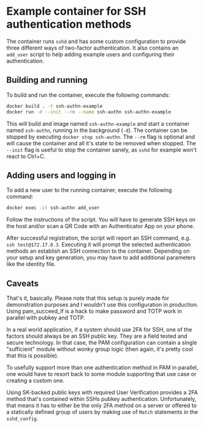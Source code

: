 # Example container for SSH authentication methods

The container runs `sshd` and has some custom configuration to provide
three different ways of two-factor authentication. It also contains
an `add_user` script to help adding example users and configuring their
authentication.

## Building and running

To build and run the container, execute the following commands:

```bash
docker build . -t ssh-authn-example
docker run -d --init --rm --name ssh-authn ssh-authn-example
```

This will build and image named `ssh-authn-example` and start a container
named `ssh-authn`, running in the background (`-d`). The container can
be stopped by executing `docker stop ssh-authn`. The `--rm` flag is optional
and will cause the container and all it's state to be removed when stopped.
The `--init` flag is useful to stop the container sanely, as `sshd` for
example won't react to Ctrl+C.

## Adding users and logging in

To add a new user to the running container, execute the following command:

```bash
docker exec -it ssh-authn add_user
```

Follow the instructions of the script. You will have to generate SSH keys on
the host and/or scan a QR Code with an Authenticator App on your phone.

After successful registration, the script will report an SSH command, e.g.
`ssh test@172.17.0.3`. Executing it will prompt the selected authentication
methods an establish an SSH connection to the container. Depending on your
setup and key generation, you may have to add additional parameters like the
identity file.

## Caveats

That's it, basically. Please note that this setup is purely made for demonstration
purposes and I wouldn't use this configuration in production. Using pam_succeed_if
is a hack to make password and TOTP work in parallel with pubkey and TOTP.

In a real world application, if a system should use 2FA for SSH, one of the factors
should always be an SSH public key. They are a field tested and secure technology.
In that case, the PAM configuration can contain a single "sufficient" module without
wonky group logic (then again, it's pretty cool that this is possible).

To usefully support more than one authentication method in PAM in parallel, one would
have to resort back to some module supporting that use case or creating a custom one.

Using SK-backed public keys with required User Verification provides a 2FA method that's
contained within SSHs pubkey authentication. Unfortunately, that means it has to either
be the only 2FA method on a server or offered to a statically defined group of users
by making use of `Match` statements in the `sshd_config`.
